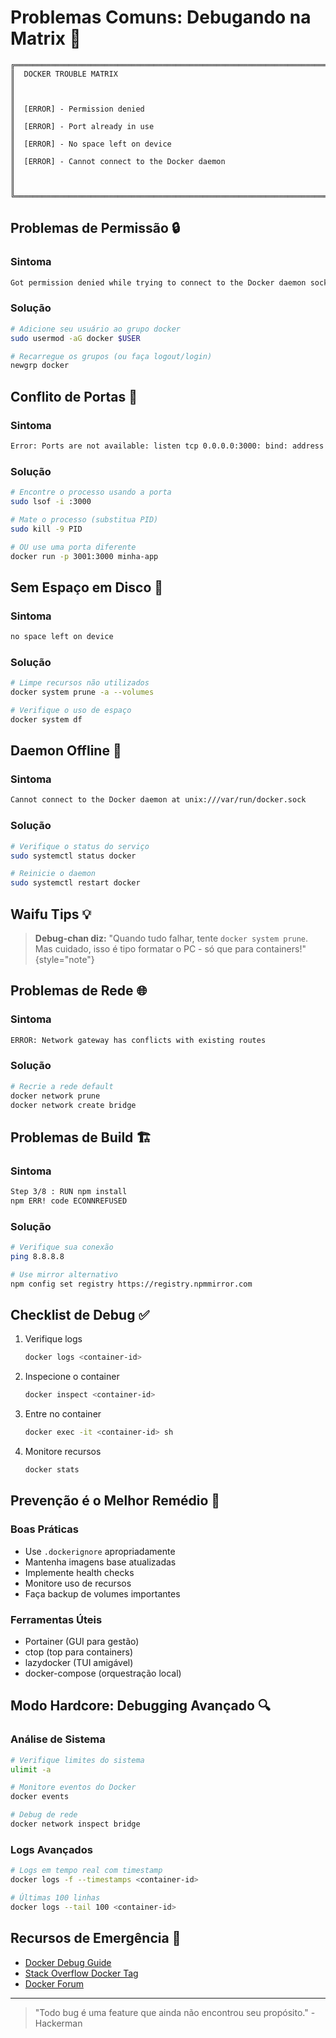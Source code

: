 # Problemas Comuns: Debugando na Matrix 🐛

```ascii
╔═══════════════════════════════════════════════════════════════════════╗
║  DOCKER TROUBLE MATRIX                                                ║
║                                                                       ║
║  [ERROR] - Permission denied                                          ║
║  [ERROR] - Port already in use                                        ║
║  [ERROR] - No space left on device                                    ║
║  [ERROR] - Cannot connect to the Docker daemon                        ║
║                                                                       ║
╚═══════════════════════════════════════════════════════════════════════╝
```

## Problemas de Permissão 🔒

### Sintoma
```bash
Got permission denied while trying to connect to the Docker daemon socket
```

### Solução
```bash
# Adicione seu usuário ao grupo docker
sudo usermod -aG docker $USER

# Recarregue os grupos (ou faça logout/login)
newgrp docker
```

## Conflito de Portas 🔌

### Sintoma
```bash
Error: Ports are not available: listen tcp 0.0.0.0:3000: bind: address already in use
```

### Solução
```bash
# Encontre o processo usando a porta
sudo lsof -i :3000

# Mate o processo (substitua PID)
sudo kill -9 PID

# OU use uma porta diferente
docker run -p 3001:3000 minha-app
```

## Sem Espaço em Disco 💾

### Sintoma
```bash
no space left on device
```

### Solução
```bash
# Limpe recursos não utilizados
docker system prune -a --volumes

# Verifique o uso de espaço
docker system df
```

## Daemon Offline 👻

### Sintoma
```bash
Cannot connect to the Docker daemon at unix:///var/run/docker.sock
```

### Solução
```bash
# Verifique o status do serviço
sudo systemctl status docker

# Reinicie o daemon
sudo systemctl restart docker
```

## Waifu Tips 💡

> **Debug-chan diz:** "Quando tudo falhar, tente `docker system prune`. Mas cuidado, isso é tipo formatar o PC - só que para containers!"
> {style="note"}

## Problemas de Rede 🌐

### Sintoma
```bash
ERROR: Network gateway has conflicts with existing routes
```

### Solução
```bash
# Recrie a rede default
docker network prune
docker network create bridge
```

## Problemas de Build 🏗️

### Sintoma
```bash
Step 3/8 : RUN npm install
npm ERR! code ECONNREFUSED
```

### Solução
```bash
# Verifique sua conexão
ping 8.8.8.8

# Use mirror alternativo
npm config set registry https://registry.npmmirror.com
```

## Checklist de Debug ✅

1. Verifique logs
   ```bash
   docker logs <container-id>
   ```

2. Inspecione o container
   ```bash
   docker inspect <container-id>
   ```

3. Entre no container
   ```bash
   docker exec -it <container-id> sh
   ```

4. Monitore recursos
   ```bash
   docker stats
   ```

## Prevenção é o Melhor Remédio 💊

### Boas Práticas
- Use `.dockerignore` apropriadamente
- Mantenha imagens base atualizadas
- Implemente health checks
- Monitore uso de recursos
- Faça backup de volumes importantes

### Ferramentas Úteis
- Portainer (GUI para gestão)
- ctop (top para containers)
- lazydocker (TUI amigável)
- docker-compose (orquestração local)

## Modo Hardcore: Debugging Avançado 🔍

### Análise de Sistema
```bash
# Verifique limites do sistema
ulimit -a

# Monitore eventos do Docker
docker events

# Debug de rede
docker network inspect bridge
```

### Logs Avançados
```bash
# Logs em tempo real com timestamp
docker logs -f --timestamps <container-id>

# Últimas 100 linhas
docker logs --tail 100 <container-id>
```

## Recursos de Emergência 🚨

- [Docker Debug Guide](https://docs.docker.com/engine/troubleshoot/)
- [Stack Overflow Docker Tag](https://stackoverflow.com/questions/tagged/docker)
- [Docker Forum](https://forums.docker.com/)

---

> "Todo bug é uma feature que ainda não encontrou seu propósito." - Hackerman